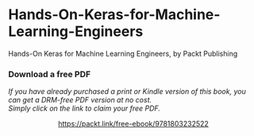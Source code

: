 # Hands-On-Keras-for-Machine-Learning-Engineers
Hands-On Keras for Machine Learning Engineers, by Packt Publishing
### Download a free PDF

 <i>If you have already purchased a print or Kindle version of this book, you can get a DRM-free PDF version at no cost.<br>Simply click on the link to claim your free PDF.</i>
<p align="center"> <a href="https://packt.link/free-ebook/9781803232522">https://packt.link/free-ebook/9781803232522 </a> </p>